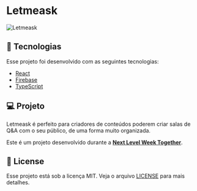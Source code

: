 <h1> Letmeask </h1>

<img src="https://i.ibb.co/bJcWQkg/cover.jpg" alt="Letmeask">

## 🧪 Tecnologias

Esse projeto foi desenvolvido com as seguintes tecnologias:

- [React](https://reactjs.org)
- [Firebase](https://firebase.google.com/)
- [TypeScript](https://www.typescriptlang.org/)

## 💻 Projeto

Letmeask é perfeito para criadores de conteúdos poderem criar salas de Q&A com o seu público, de uma forma muito organizada. 

Este é um projeto desenvolvido durante a **[Next Level Week Together](https://nextlevelweek.com/)**.
## 📝 License

Esse projeto está sob a licença MIT. Veja o arquivo [LICENSE](LICENSE.md) para mais detalhes.